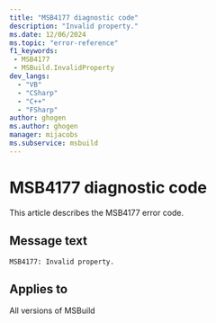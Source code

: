 ```yaml
---
title: "MSB4177 diagnostic code"
description: "Invalid property."
ms.date: 12/06/2024
ms.topic: "error-reference"
f1_keywords:
 - MSB4177
 - MSBuild.InvalidProperty
dev_langs:
  - "VB"
  - "CSharp"
  - "C++"
  - "FSharp"
author: ghogen
ms.author: ghogen
manager: mijacobs
ms.subservice: msbuild
---
```


# MSB4177 diagnostic code

<!-- :::ErrorDefinitionDescription::: -->
<!-- :::editable-content name="introDescription"::: -->
This article describes the MSB4177 error code.
<!-- :::editable-content-end::: -->

## Message text

`MSB4177: Invalid property.`

<!-- :::editable-content name="postOutputDescription"::: -->
<!--
{StrBegin="MSB4177: "}
      UE: {0} is a localized message indicating what the problem was.
-->
<!-- :::editable-content-end::: -->
<!-- :::ErrorDefinitionDescription-end::: -->

## Applies to

All versions of MSBuild
